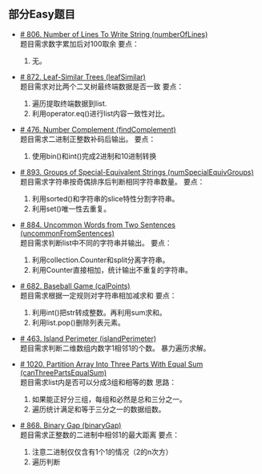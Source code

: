 ## 部分Easy题目

* [# 806. Number of Lines To Write String (numberOfLines)](https://leetcode.com/problems/number-of-lines-to-write-string/)  
题目需求数字累加后对100取余
要点：
    1. 无。

* [# 872. Leaf-Similar Trees (leafSimilar)](https://leetcode.com/problems/leaf-similar-trees/)  
题目需求对比两个二叉树最终端数据是否一致
要点：
    1. 遍历提取终端数据到list.
    2. 利用operator.eq()进行list内容一致性对比。

* [# 476. Number Complement (findComplement)](https://leetcode.com/problems/number-complement/)  
题目需求二进制正整数补码后输出。
要点：
    1. 使用bin()和int()完成2进制和10进制转换
        
* [# 893. Groups of Special-Equivalent Strings (numSpecialEquivGroups)](https://leetcode.com/problems/groups-of-special-equivalent-strings/)  
题目需求字符串按奇偶排序后判断相同字符串数量。
要点：
    1. 利用sorted()和字符串的slice特性分割字符串。
    2. 利用set()唯一性去重复。

* [# 884. Uncommon Words from Two Sentences (uncommonFromSentences)](https://leetcode.com/problems/uncommon-words-from-two-sentences/)  
题目需求判断list中不同的字符串并输出。
要点：
    1. 利用collection.Counter和split分离字符串。
    2. 利用Counter直接相加，统计输出不重复的字符串。

* [# 682. Baseball Game (calPoints)](https://leetcode.com/problems/baseball-game/)  
题目需求根据一定规则对字符串相加减求和
要点：
    1. 利用int()把str转成整数。再利用sum求和。
    2. 利用list.pop()删除列表元素。

* [# 463. Island Perimeter (islandPerimeter)](https://leetcode.com/problems/island-perimeter/)  
题目需求判断二维数组内数字1相邻1的个数。
暴力遍历求解。

* [# 1020. Partition Array Into Three Parts With Equal Sum (canThreePartsEqualSum)](https://leetcode.com/problems/partition-array-into-three-parts-with-equal-sum/)  
题目需求list内是否可以分成3组和相等的数
思路：
    1. 如果能正好分三组，每组和必然是总和三分之一。
    2. 遍历统计满足和等于三分之一的数据组数。
   

* [# 868. Binary Gap (binaryGap)](https://leetcode.com/problems/binary-gap/)  
题目需求正整数的二进制中相邻1的最大距离
要点：
    1. 注意二进制仅仅含有1个1的情况（2的n次方）
    2. 遍历判断    